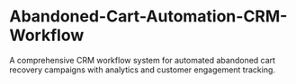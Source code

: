 # Abandoned-Cart-Automation-CRM-Workflow
A comprehensive CRM workflow system for automated abandoned cart recovery campaigns with analytics and customer engagement tracking.
